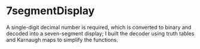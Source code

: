 # 7segmentDisplay
A single-digit decimal number is required, which is converted to binary and decoded into a seven-segment display;
I built the decoder using truth tables and Karnaugh maps to simplify the functions.
